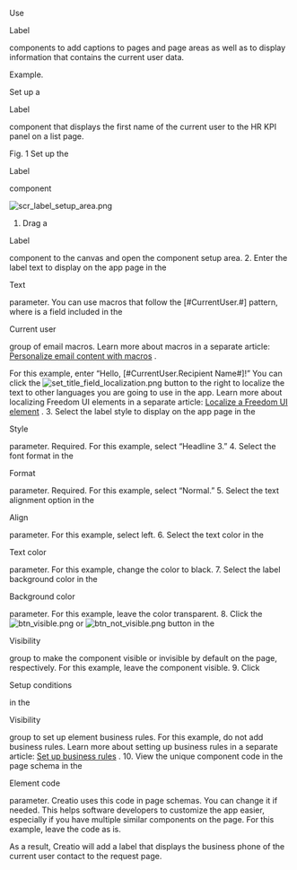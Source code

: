


 Use
 
 Label
 
 components to add captions to pages and page areas as well as to display information that contains the current user data.
 





 Example.
 
 Set up a
 
 Label
 
 component that displays the first name of the current user to the HR KPI panel on a list page.
 





 Fig. 1 Set up the
 
 Label
 
 component
 

![scr_label_setup_area.png](/docs/sites/en/files/images/NoCodePlatform/element_setup_examples/scr_label_setup_area.png)


1. Drag a
 
 Label
 
 component to the canvas and open the component setup area.
2. Enter the label text to display on the app page in the
 
 Text
 
 parameter. You can use macros that follow the [#CurrentUser.<Field>#] pattern, where <Field> is a field included in the
 
 Current user
 
 group of email macros. Learn more about macros in a separate article:
 [Personalize email content with macros](https://academy.creatio.com/documents?id=1502) 
 .
 



 For this example, enter “Hello, [#CurrentUser.Recipient Name#]!” You can click the
 ![set_title_field_localization.png](/docs/sites/en/files/images/NoCodePlatform/element_setup_examples/set_title_field_localization.png)
 button to the right to localize the text to other languages you are going to use in the app. Learn more about localizing Freedom UI elements in a separate article:
 [Localize a Freedom UI element](https://academy.creatio.com/documents?id=2441) 
 .
3. Select the label style to display on the app page in the
 
 Style
 
 parameter. Required. For this example, select “Headline 3.”
4. Select the font format in the
 
 Format
 
 parameter. Required. For this example, select “Normal.”
5. Select the text alignment option in the
 
 Align
 
 parameter. For this example, select left.
6. Select the text color in the
 
 Text color
 
 parameter. For this example, change the color to black.
7. Select the label background color in the
 
 Background color
 
 parameter. For this example, leave the color transparent.
8. Click the
 ![btn_visible.png](/docs/sites/en/files/images/NoCodePlatform/element_setup_examples/btn_visible.png)
 or
 ![btn_not_visible.png](/docs/sites/en/files/images/NoCodePlatform/element_setup_examples/btn_not_visible.png)
 button in the
 
 Visibility
 
 group to make the component visible or invisible by default on the page, respectively. For this example, leave the component visible.
9. Click
 
 Setup conditions
 
 in the
 
 Visibility
 
 group to set up element business rules. For this example, do not add business rules. Learn more about setting up business rules in a separate article:
 [Set up business rules](https://academy.creatio.com/documents?id=2409) 
 .
10. View the unique component code in the page schema in the
 
 Element code
 
 parameter. Creatio uses this code in page schemas. You can change it if needed. This helps software developers to customize the app easier, especially if you have multiple similar components on the page. For this example, leave the code as is.



 As a result, Creatio will add a label that displays the business phone of the current user contact to the request page.
 




